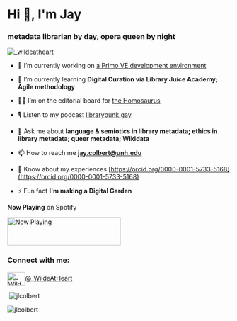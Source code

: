<h1>Hi 👋, I'm Jay</h1>
<h3>metadata librarian by day, opera queen by night</h3>

<p align="left"> <a href="https://twitter.com/_wildeatheart" target="blank"><img src="https://img.shields.io/twitter/follow/_wildeatheart?logo=twitter&style=for-the-badge" alt="_wildeatheart" /></a> </p>

- 🔭 I’m currently working on [a Primo VE development environment](https://github.com/jlcolbert/primo-explore-devenv-unh)

- 🌱 I’m currently learning **Digital Curation via Library Juice Academy; Agile methodology**

- 🏳️‍🌈 I’m on the editorial board for [the Homosaurus](http://homosaurus.org/)

- 🎙 Listen to my podcast [librarypunk.gay](https://www.librarypunk.gay/)

- 💬 Ask me about **language & semiotics in library metadata; ethics in library metadata; queer metadata; Wikidata**

- 📫 How to reach me **jay.colbert@unh.edu**

- 📄 Know about my experiences [https://orcid.org/0000-0001-5733-5168](https://orcid.org/0000-0001-5733-5168)

- ⚡ Fun fact **I'm making a Digital Garden**

**Now Playing** on Spotify

<a href="https://now-playing-jlcolbert.vercel.app/now-playing?open">
  <img src="https://now-playing-jlcolbert.vercel.app/now-playing" width="256" height="64" alt="Now Playing"/>
</a>

<h3 align="left">Connect with me:</h3>
<p align="left">
<a href="https://twitter.com/_WildeAtHeart" target="blank"><img align="center" src="https://raw.githubusercontent.com/rahuldkjain/github-profile-readme-generator/master/src/images/icons/Social/twitter.svg" alt="_WildeAtHeart" height="30" width="40" />@_WildeAtHeart</a>
</p>

<p>&nbsp;<img align="center" src="https://github-readme-stats.vercel.app/api?username=jlcolbert&show_icons=true&locale=en" alt="jlcolbert" /></p>
<p><img align="center" src="https://github-readme-streak-stats.herokuapp.com/?user=jlcolbert&" alt="jlcolbert" /></p>
